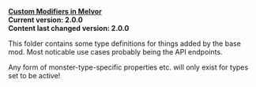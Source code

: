 **[Custom Modifiers in Melvor](https://github.com/KumaV1/Custom-Modifiers-in-Melvor)**\
**Current version: 2.0.0**\
**Content last changed version: 2.0.0**

This folder contains some type definitions for things added by the base mod.
Most noticable use cases probably being the API endpoints.

Any form of monster-type-specific properties etc. will only exist for types set to be active!